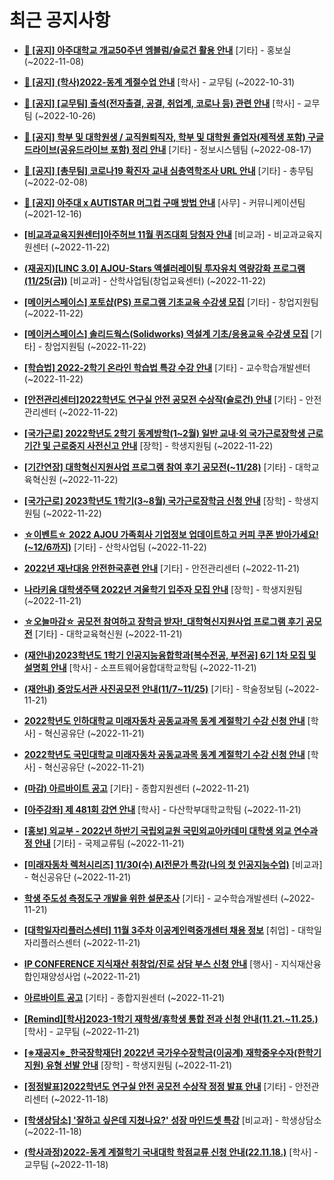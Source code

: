 # 최근 공지사항

* **[📌 [공지] 아주대학교 개교50주년 엠블럼/슬로건 활용 안내](http://ajou.ac.kr/kr/ajou/notice.do?mode=view&amp;articleNo=206180&amp;article.offset=0&amp;articleLimit=30)**
 [기타] - 홍보실 (~2022-11-08)

* **[📌 [공지] (학사)2022-동계 계절수업 안내](http://ajou.ac.kr/kr/ajou/notice.do?mode=view&amp;articleNo=205702&amp;article.offset=0&amp;articleLimit=30)**
 [학사] - 교무팀 (~2022-10-31)

* **[📌 [공지] [교무팀] 출석(전자출결, 공결, 취업계, 코로나 등) 관련 안내](http://ajou.ac.kr/kr/ajou/notice.do?mode=view&amp;articleNo=205552&amp;article.offset=0&amp;articleLimit=30)**
 [학사] - 교무팀 (~2022-10-26)

* **[📌 [공지] 학부 및 대학원생 / 교직원퇴직자, 학부 및 대학원 졸업자(제적생 포함) 구글드라이브(공유드라이브 포함) 정리 안내](http://ajou.ac.kr/kr/ajou/notice.do?mode=view&amp;articleNo=202858&amp;article.offset=0&amp;articleLimit=30)**
 [기타] - 정보시스템팀 (~2022-08-17)

* **[📌 [공지] [총무팀] 코로나19 확진자 교내 심층역학조사 URL 안내](http://ajou.ac.kr/kr/ajou/notice.do?mode=view&amp;articleNo=180493&amp;article.offset=0&amp;articleLimit=30)**
 [기타] - 총무팀 (~2022-02-08)

* **[📌 [공지] 아주대 x AUTISTAR 머그컵 구매 방법 안내](http://ajou.ac.kr/kr/ajou/notice.do?mode=view&amp;articleNo=147976&amp;article.offset=0&amp;articleLimit=30)**
 [사무] - 커뮤니케이션팀 (~2021-12-16)

* **[[비교과교육지원센터]아주허브 11월 퀴즈대회 당첨자 안내](http://ajou.ac.kr/kr/ajou/notice.do?mode=view&amp;articleNo=206754&amp;article.offset=0&amp;articleLimit=30)**
 [비교과] - 비교과교육지원센터 (~2022-11-22)

* **[(재공지)[LINC 3.0] AJOU-Stars 액셀러레이팅 투자유치 역량강화 프로그램 (11/25(금))](http://ajou.ac.kr/kr/ajou/notice.do?mode=view&amp;articleNo=206751&amp;article.offset=0&amp;articleLimit=30)**
 [비교과] - 산학사업팀(창업교육센터) (~2022-11-22)

* **[[메이커스페이스] 포토샵(PS) 프로그램 기초교육 수강생 모집](http://ajou.ac.kr/kr/ajou/notice.do?mode=view&amp;articleNo=206748&amp;article.offset=0&amp;articleLimit=30)**
 [기타] - 창업지원팀 (~2022-11-22)

* **[[메이커스페이스] 솔리드웍스(Solidworks) 역설계 기초/응용교육 수강생 모집](http://ajou.ac.kr/kr/ajou/notice.do?mode=view&amp;articleNo=206747&amp;article.offset=0&amp;articleLimit=30)**
 [기타] - 창업지원팀 (~2022-11-22)

* **[[학습법] 2022-2학기 온라인 학습법 특강 수강 안내](http://ajou.ac.kr/kr/ajou/notice.do?mode=view&amp;articleNo=206739&amp;article.offset=0&amp;articleLimit=30)**
 [기타] - 교수학습개발센터 (~2022-11-22)

* **[[안전관리센터]2022학년도 연구실 안전 공모전 수상작(슬로건) 안내](http://ajou.ac.kr/kr/ajou/notice.do?mode=view&amp;articleNo=206737&amp;article.offset=0&amp;articleLimit=30)**
 [기타] - 안전관리센터 (~2022-11-22)

* **[[국가근로] 2022학년도 2학기 동계방학(1~2월) 일반 교내·외 국가근로장학생 근로기간 및 근로중지 사전신고 안내](http://ajou.ac.kr/kr/ajou/notice.do?mode=view&amp;articleNo=206736&amp;article.offset=0&amp;articleLimit=30)**
 [장학] - 학생지원팀 (~2022-11-22)

* **[[기간연장] 대학혁신지원사업 프로그램 참여 후기 공모전(~11/28)](http://ajou.ac.kr/kr/ajou/notice.do?mode=view&amp;articleNo=206734&amp;article.offset=0&amp;articleLimit=30)**
 [기타] - 대학교육혁신원 (~2022-11-22)

* **[[국가근로] 2023학년도 1학기(3~8월) 국가근로장학금 신청 안내](http://ajou.ac.kr/kr/ajou/notice.do?mode=view&amp;articleNo=206730&amp;article.offset=0&amp;articleLimit=30)**
 [장학] - 학생지원팀 (~2022-11-22)

* **[☆이벤트☆ 2022 AJOU 가족회사 기업정보 업데이트하고 커피 쿠폰 받아가세요!(~12/6까지)](http://ajou.ac.kr/kr/ajou/notice.do?mode=view&amp;articleNo=206728&amp;article.offset=0&amp;articleLimit=30)**
 [기타] - 산학사업팀 (~2022-11-22)

* **[2022년 재난대응 안전한국훈련 안내](http://ajou.ac.kr/kr/ajou/notice.do?mode=view&amp;articleNo=206724&amp;article.offset=0&amp;articleLimit=30)**
 [기타] - 안전관리센터 (~2022-11-21)

* **[나라키움 대학생주택 2022년 겨울학기 입주자 모집 안내](http://ajou.ac.kr/kr/ajou/notice.do?mode=view&amp;articleNo=206720&amp;article.offset=0&amp;articleLimit=30)**
 [장학] - 학생지원팀 (~2022-11-21)

* **[☆오늘마감☆ 공모전 참여하고 장학금 받자!_대학혁신지원사업 프로그램 후기 공모전](http://ajou.ac.kr/kr/ajou/notice.do?mode=view&amp;articleNo=206719&amp;article.offset=0&amp;articleLimit=30)**
 [기타] - 대학교육혁신원 (~2022-11-21)

* **[(재안내)2023학년도 1학기 인공지능융합학과[복수전공, 부전공] 6기 1차 모집 및 설명회 안내](http://ajou.ac.kr/kr/ajou/notice.do?mode=view&amp;articleNo=206716&amp;article.offset=0&amp;articleLimit=30)**
 [학사] - 소프트웨어융합대학교학팀 (~2022-11-21)

* **[(재안내) 중앙도서관 사진공모전 안내(11/7~11/25)](http://ajou.ac.kr/kr/ajou/notice.do?mode=view&amp;articleNo=206715&amp;article.offset=0&amp;articleLimit=30)**
 [기타] - 학술정보팀 (~2022-11-21)

* **[2022학년도 인하대학교 미래자동차 공동교과목 동계 계절학기 수강 신청 안내](http://ajou.ac.kr/kr/ajou/notice.do?mode=view&amp;articleNo=206714&amp;article.offset=0&amp;articleLimit=30)**
 [학사] - 혁신공유단 (~2022-11-21)

* **[2022학년도 국민대학교 미래자동차 공동교과목 동계 계절학기 수강 신청 안내](http://ajou.ac.kr/kr/ajou/notice.do?mode=view&amp;articleNo=206711&amp;article.offset=0&amp;articleLimit=30)**
 [학사] - 혁신공유단 (~2022-11-21)

* **[(마감) 아르바이트 공고](http://ajou.ac.kr/kr/ajou/notice.do?mode=view&amp;articleNo=206710&amp;article.offset=0&amp;articleLimit=30)**
 [기타] - 종합지원센터 (~2022-11-21)

* **[[아주강좌] 제 481회 강연 안내](http://ajou.ac.kr/kr/ajou/notice.do?mode=view&amp;articleNo=206704&amp;article.offset=0&amp;articleLimit=30)**
 [학사] - 다산학부대학교학팀 (~2022-11-21)

* **[[홍보] 외교부 - 2022년 하반기 국립외교원 국민외교아카데미 대학생 외교 연수과정 안내](http://ajou.ac.kr/kr/ajou/notice.do?mode=view&amp;articleNo=206699&amp;article.offset=0&amp;articleLimit=30)**
 [기타] - 국제교류팀 (~2022-11-21)

* **[[미래자동차 렉처시리즈] 11/30(수) AI전문가 특강(나의 첫 인공지능수업)](http://ajou.ac.kr/kr/ajou/notice.do?mode=view&amp;articleNo=206697&amp;article.offset=0&amp;articleLimit=30)**
 [비교과] - 혁신공유단 (~2022-11-21)

* **[학생 주도성 측정도구 개발을 위한 설문조사](http://ajou.ac.kr/kr/ajou/notice.do?mode=view&amp;articleNo=206691&amp;article.offset=0&amp;articleLimit=30)**
 [기타] - 교수학습개발센터 (~2022-11-21)

* **[[대학일자리플러스센터] 11월 3주차 이공계인력중개센터 채용 정보](http://ajou.ac.kr/kr/ajou/notice.do?mode=view&amp;articleNo=206690&amp;article.offset=0&amp;articleLimit=30)**
 [취업] - 대학일자리플러스센터 (~2022-11-21)

* **[IP CONFERENCE 지식재산 취창업/진로 상담 부스 신청 안내](http://ajou.ac.kr/kr/ajou/notice.do?mode=view&amp;articleNo=206689&amp;article.offset=0&amp;articleLimit=30)**
 [행사] - 지식재산융합인재양성사업 (~2022-11-21)

* **[아르바이트 공고](http://ajou.ac.kr/kr/ajou/notice.do?mode=view&amp;articleNo=206687&amp;article.offset=0&amp;articleLimit=30)**
 [기타] - 종합지원센터 (~2022-11-21)

* **[[Remind][학사]2023-1학기 재학생/휴학생 통합 전과 신청 안내(11.21.~11.25.)](http://ajou.ac.kr/kr/ajou/notice.do?mode=view&amp;articleNo=206682&amp;article.offset=0&amp;articleLimit=30)**
 [학사] - 교무팀 (~2022-11-21)

* **[[※재공지※_한국장학재단] 2022년 국가우수장학금(이공계) 재학중우수자(한학기지원) 유형 선발 안내](http://ajou.ac.kr/kr/ajou/notice.do?mode=view&amp;articleNo=206681&amp;article.offset=0&amp;articleLimit=30)**
 [장학] - 학생지원팀 (~2022-11-21)

* **[[정정발표]2022학년도 연구실 안전 공모전 수상작 정정 발표 안내](http://ajou.ac.kr/kr/ajou/notice.do?mode=view&amp;articleNo=206669&amp;article.offset=0&amp;articleLimit=30)**
 [기타] - 안전관리센터 (~2022-11-18)

* **[[학생상담소] &#x27;잘하고 싶은데 지쳤나요?&#x27; 성장 마인드셋 특강](http://ajou.ac.kr/kr/ajou/notice.do?mode=view&amp;articleNo=206664&amp;article.offset=0&amp;articleLimit=30)**
 [비교과] - 학생상담소 (~2022-11-18)

* **[(학사과정)2022-동계 계절학기 국내대학 학점교류 신청 안내(22.11.18.)](http://ajou.ac.kr/kr/ajou/notice.do?mode=view&amp;articleNo=206657&amp;article.offset=0&amp;articleLimit=30)**
 [학사] - 교무팀 (~2022-11-18)
